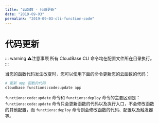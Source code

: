 ```yaml
---
title: "云函数 - 代码更新"
date: "2019-09-03"
permalink: "2019-09-03-cli-function-code"
---
```


# 代码更新

::: warning ⚠️注意事项
所有 CloudBase CLI 命令均在配置文件所在目录执行。
:::

当您的函数代码发生改变时，您可以使用下面的命令更新您的云函数的代码：

```sh
# 更新 app 函数的代码
cloudbase functions:code:update app
```

`functions:code:update` 命令和 `functions:deploy` 命令的主要区别是：`functions:code:update` 命令只会更新函数的代码以及执行入口，不会修改函数的其他配置，而 `functions:deploy` 命令则会修改函数的代码、配置以及触发器等。
